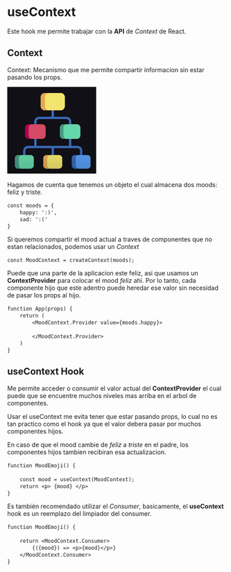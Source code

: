 # useContext

Este hook me permite trabajar con la **API** de _Context_ de React.

## Context

Context: Mecanismo que me permite compartir informacion sin estar pasando los props.

<img src="../src/context.png" height=200 />

Hagamos de cuenta que tenemos un objeto el cual almacena dos moods: feliz y triste.

```
const moods = {
    happy: ':)',
    sad: ':('
}
```

Si queremos compartir el mood actual a traves de componentes que no estan relacionados, podemos usar un _Context_

```
const MoodContext = createContext(moods);
```

Puede que una parte de la aplicacion este feliz, asi que usamos un **ContextProvider** para colocar el mood _feliz_ ahi. Por lo tanto, cada componente hijo que este adentro puede heredar ese valor sin necesidad de pasar los props al hijo.

```
function App(props) {
    return (
        <MoodContext.Provider value={moods.happy}>

        </MoodContext.Provider>
    )
}
```

## useContext Hook

Me permite acceder o consumir el valor actual del **ContextProvider** el cual puede que se encuentre muchos niveles mas arriba en el arbol de componentes.

Usar el useContext me evita tener que estar pasando props, lo cual no es tan practico como el hook ya que el valor debera pasar por muchos componentes hijos.

En caso de que el mood cambie de _feliz_ a _triste_ en el padre, los componentes hijos tambien recibiran esa actualizacion.

```
function MoodEmoji() {

    const mood = useContext(MoodContext);
    return <p> {mood} </p>
}
```

Es también recomendado utilizar el _Consumer_, basicamente, el **useContext** hook es un reemplazo del limpiador del consumer.

```
function MoodEmoji() {

    return <MoodContext.Consumer>
        {({mood}) => <p>{mood}</p>}
    </MoodContext.Consumer>
}
```
